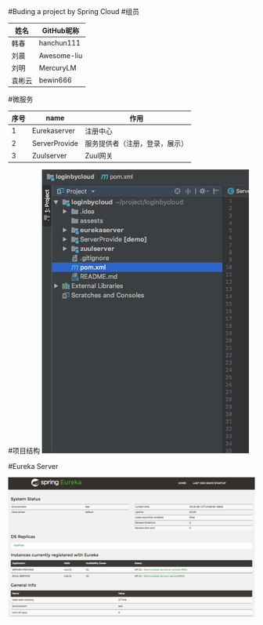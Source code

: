 #Buding a project by Spring Cloud
#组员 

| 姓名   | GitHub昵称  |
| ------ | ----------- |
| 韩春   | hanchun111  |
| 刘晨   | Awesome-liu |
| 刘明   | MercuryLM   |
| 袁彬云 | bewin666    |





#微服务

| 序号 | name          | 作用                           |
| ---- | ------------- | ------------------------------ |
| 1    | Eurekaserver  | 注册中心                       |
| 2    | ServerProvide | 服务提供者（注册，登录，展示） |
| 3    | Zuulserver    | Zuul网关                       |





#项目结构
![项目结构](assets/xm.png)

#Eureka Server

![Eureka](assets/eureka.png)